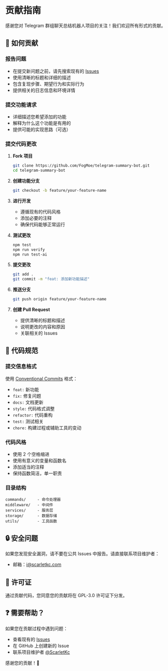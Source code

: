 # 贡献指南

感谢您对 Telegram 群组聊天总结机器人项目的关注！我们欢迎所有形式的贡献。

## 🤝 如何贡献

### 报告问题
- 在提交新问题之前，请先搜索现有的 [Issues](https://github.com/FogMoe/telegram-summary-bot/issues)
- 使用清晰的标题和详细的描述
- 包含复现步骤、期望行为和实际行为
- 提供相关的日志信息和环境详情

### 提交功能请求
- 详细描述您希望添加的功能
- 解释为什么这个功能是有用的
- 提供可能的实现思路（可选）

### 提交代码更改

1. **Fork 项目**
   ```bash
   git clone https://github.com/FogMoe/telegram-summary-bot.git
   cd telegram-summary-bot
   ```

2. **创建功能分支**
   ```bash
   git checkout -b feature/your-feature-name
   ```

3. **进行开发**
   - 遵循现有的代码风格
   - 添加必要的注释
   - 确保代码能够正常运行

4. **测试更改**
   ```bash
   npm test
   npm run verify
   npm run test-ai
   ```

5. **提交更改**
   ```bash
   git add .
   git commit -m "feat: 添加新功能描述"
   ```

6. **推送分支**
   ```bash
   git push origin feature/your-feature-name
   ```

7. **创建 Pull Request**
   - 提供清晰的标题和描述
   - 说明更改的内容和原因
   - 关联相关的 Issues

## 📝 代码规范

### 提交信息格式
使用 [Conventional Commits](https://www.conventionalcommits.org/) 格式：
- `feat:` 新功能
- `fix:` 修复问题
- `docs:` 文档更新
- `style:` 代码格式调整
- `refactor:` 代码重构
- `test:` 测试相关
- `chore:` 构建过程或辅助工具的变动

### 代码风格
- 使用 2 个空格缩进
- 使用有意义的变量和函数名
- 添加适当的注释
- 保持函数简洁，单一职责

### 目录结构
```
commands/     - 命令处理器
middleware/   - 中间件
services/     - 服务层
storage/      - 数据存储
utils/        - 工具函数
```

## 🔒 安全问题

如果您发现安全漏洞，请不要在公共 Issues 中报告。请直接联系项目维护者：
- 邮箱：i@scarletkc.com

## 📜 许可证

通过贡献代码，您同意您的贡献将在 GPL-3.0 许可证下分发。

## ❓ 需要帮助？

如果您在贡献过程中遇到问题：
- 查看现有的 [Issues](https://github.com/FogMoe/telegram-summary-bot/issues)
- 在 GitHub 上创建新的 Issue
- 联系项目维护者 [@ScarletKc](https://github.com/scarletkc)

感谢您的贡献！🎉 